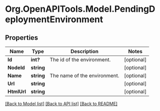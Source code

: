 # Org.OpenAPITools.Model.PendingDeploymentEnvironment

## Properties

Name | Type | Description | Notes
------------ | ------------- | ------------- | -------------
**Id** | **int?** | The id of the environment. | [optional] 
**NodeId** | **string** |  | [optional] 
**Name** | **string** | The name of the environment. | [optional] 
**Url** | **string** |  | [optional] 
**HtmlUrl** | **string** |  | [optional] 

[[Back to Model list]](../README.md#documentation-for-models) [[Back to API list]](../README.md#documentation-for-api-endpoints) [[Back to README]](../README.md)


